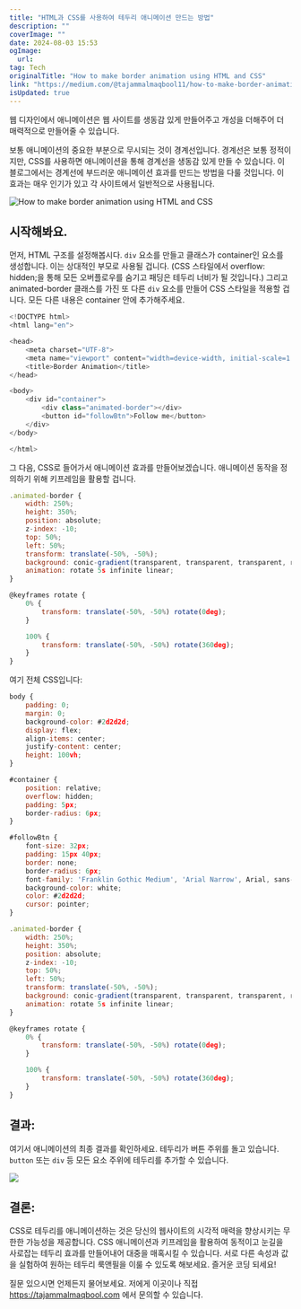 ```yaml
---
title: "HTML과 CSS를 사용하여 테두리 애니메이션 만드는 방법"
description: ""
coverImage: ""
date: 2024-08-03 15:53
ogImage: 
  url: 
tag: Tech
originalTitle: "How to make border animation using HTML and CSS"
link: "https://medium.com/@tajammalmaqbool11/how-to-make-border-animation-using-html-and-css-a5bbf0f19df6"
isUpdated: true
---
```






웹 디자인에서 애니메이션은 웹 사이트를 생동감 있게 만들어주고 개성을 더해주어 더 매력적으로 만들어줄 수 있습니다.

보통 애니메이션의 중요한 부분으로 무시되는 것이 경계선입니다. 경계선은 보통 정적이지만, CSS를 사용하면 애니메이션을 통해 경계선을 생동감 있게 만들 수 있습니다. 이 블로그에서는 경계선에 부드러운 애니메이션 효과를 만드는 방법을 다룰 것입니다. 이 효과는 매우 인기가 있고 각 사이트에서 일반적으로 사용됩니다.

![How to make border animation using HTML and CSS](/assets/img/HowtomakeborderanimationusingHTMLandCSS_0.png)

## 시작해봐요.

<div class="content-ad"></div>

먼저, HTML 구조를 설정해봅시다. `div` 요소를 만들고 클래스가 container인 요소를 생성합니다. 이는 상대적인 부모로 사용될 겁니다. (CSS 스타일에서 overflow: hidden;을 통해 모든 오버플로우를 숨기고 패딩은 테두리 너비가 될 것입니다.) 그리고 animated-border 클래스를 가진 또 다른 `div` 요소를 만들어 CSS 스타일을 적용할 겁니다. 모든 다른 내용은 container 안에 추가해주세요.

```js
<!DOCTYPE html>
<html lang="en">

<head>
    <meta charset="UTF-8">
    <meta name="viewport" content="width=device-width, initial-scale=1.0">
    <title>Border Animation</title>
</head>

<body>
    <div id="container">
        <div class="animated-border"></div>
        <button id="followBtn">Follow me</button>
    </div>
</body>

</html>
```

그 다음, CSS로 들어가서 애니메이션 효과를 만들어보겠습니다. 애니메이션 동작을 정의하기 위해 키프레임을 활용할 겁니다.

```js
.animated-border {
    width: 250%;
    height: 350%;
    position: absolute;
    z-index: -10;
    top: 50%;
    left: 50%;
    transform: translate(-50%, -50%);
    background: conic-gradient(transparent, transparent, transparent, red, orange, transparent, transparent, transparent);
    animation: rotate 5s infinite linear;
}

@keyframes rotate {
    0% {
        transform: translate(-50%, -50%) rotate(0deg);
    }

    100% {
        transform: translate(-50%, -50%) rotate(360deg);
    }
}
```

<div class="content-ad"></div>

여기 전체 CSS입니다:

```js
body {
    padding: 0;
    margin: 0;
    background-color: #2d2d2d;
    display: flex;
    align-items: center;
    justify-content: center;
    height: 100vh;
}

#container {
    position: relative;
    overflow: hidden;
    padding: 5px;
    border-radius: 6px;
}

#followBtn {
    font-size: 32px;
    padding: 15px 40px;
    border: none;
    border-radius: 6px;
    font-family: 'Franklin Gothic Medium', 'Arial Narrow', Arial, sans-serif;
    background-color: white;
    color: #2d2d2d;
    cursor: pointer;
}

.animated-border {
    width: 250%;
    height: 350%;
    position: absolute;
    z-index: -10;
    top: 50%;
    left: 50%;
    transform: translate(-50%, -50%);
    background: conic-gradient(transparent, transparent, transparent, red, orange, transparent, transparent, transparent);
    animation: rotate 5s infinite linear;
}

@keyframes rotate {
    0% {
        transform: translate(-50%, -50%) rotate(0deg);
    }

    100% {
        transform: translate(-50%, -50%) rotate(360deg);
    }
}
```

## 결과:

여기서 애니메이션의 최종 결과를 확인하세요. 테두리가 버튼 주위를 돌고 있습니다. `button` 또는 `div` 등 모든 요소 주위에 테두리를 추가할 수 있습니다.

<div class="content-ad"></div>

<img src="https://miro.medium.com/v2/resize:fit:1200/1*hshvfvuBzcHYjGAOnoPLnw.gif" />

## 결론:

CSS로 테두리를 애니메이션하는 것은 당신의 웹사이트의 시각적 매력을 향상시키는 무한한 가능성을 제공합니다. CSS 애니메이션과 키프레임을 활용하여 동적이고 눈길을 사로잡는 테두리 효과를 만들어내어 대중을 매혹시킬 수 있습니다. 서로 다른 속성과 값을 실험하여 원하는 테두리 룩앤필을 이룰 수 있도록 해보세요. 즐거운 코딩 되세요!

질문 있으시면 언제든지 물어보세요. 저에게 이곳이나 직접 https://tajammalmaqbool.com 에서 문의할 수 있습니다.
